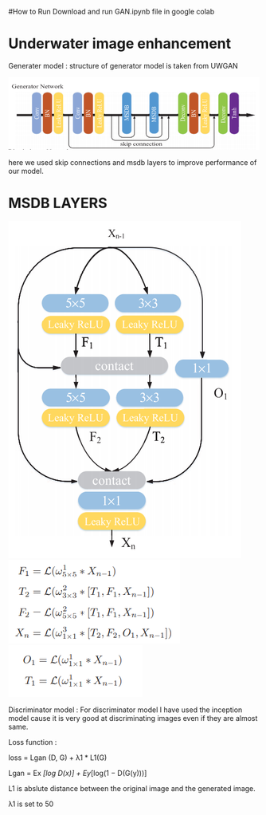 #How to Run
Download and run GAN.ipynb file in google colab
# Underwater image enhancement
 
Generater model : structure of generator model is taken from UWGAN 
 
![alt text](https://github.com/sachin327/Underwater-image-enhancement/blob/main/images/generator_image.png)

here we used skip connections and msdb layers to improve performance of our model.

# MSDB LAYERS
 
![alt text](https://github.com/sachin327/Underwater-image-enhancement/blob/main/images/msdb_image.png)
![alt text](https://github.com/sachin327/Underwater-image-enhancement/blob/main/images/loss_func_image1.png)
![alt text](https://github.com/sachin327/Underwater-image-enhancement/blob/main/images/loss_func_image2.png)
 
Discriminator model : For discriminator model I have used the inception model cause it is very good at discriminating images even if they are almost same.
 

Loss function :
 
loss = Lgan (D, G) + λ1 * L1(G)
 
Lgan  = Ex *[log D(x)] + Ey*[log(1 − D(G(y)))] 
 
L1 is abslute distance between the original image and the generated image.
 
λ1 is set to 50
